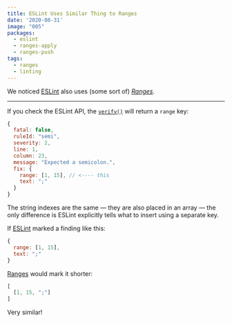 ```yaml
---
title: ESLint Uses Similar Thing to Ranges
date: '2020-08-31'
image: "005"
packages:
  - eslint
  - ranges-apply
  - ranges-push
tags:
  - ranges
  - linting
---
```


We noticed [ESLint](https://github.com/eslint/eslint) also uses (some sort of) [_Ranges_](/ranges/).

---

If you check the ESLint API, the [`verify()`](https://eslint.org/docs/developer-guide/nodejs-api#linterverify) will return a `range` key:

```js
{
  fatal: false,
  ruleId: "semi",
  severity: 2,
  line: 1,
  column: 23,
  message: "Expected a semicolon.",
  fix: {
    range: [1, 15], // <---- this
    text: ";"
  }
}
```

The string indexes are the same — they are also placed in an array — the only difference is ESLint explicitly tells what to insert using a separate key.

If [ESLint](https://eslint.org/) marked a finding like this:

```js
{
  range: [1, 15],
  text: ";"
}
```

[Ranges](/ranges/) would mark it shorter:

```js
[
  [1, 15, ";"]
]
```

Very similar!
